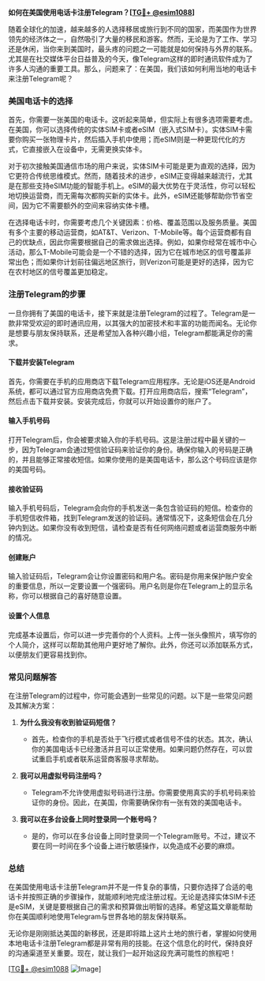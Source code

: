 **如何在美国使用电话卡注册Telegram？[[TG💪+ @esim1088](https://t.me/s/esim1088)]**

随着全球化的加速，越来越多的人选择移居或旅行到不同的国家，而美国作为世界领先的经济体之一，自然吸引了大量的移民和游客。然而，无论是为了工作、学习还是休闲，当你来到美国时，最头疼的问题之一可能就是如何保持与外界的联系。尤其是在社交媒体平台日益普及的今天，像Telegram这样的即时通讯软件成为了许多人沟通的重要工具。那么，问题来了：在美国，我们该如何利用当地的电话卡来注册Telegram呢？

### 美国电话卡的选择

首先，你需要一张美国的电话卡。这听起来简单，但实际上有很多选项需要考虑。在美国，你可以选择传统的实体SIM卡或者eSIM（嵌入式SIM卡）。实体SIM卡需要你购买一张物理卡片，然后插入手机中使用；而eSIM则是一种更现代化的方式，它直接嵌入在设备中，无需更换实体卡。

对于初次接触美国通信市场的用户来说，实体SIM卡可能是更为直观的选择，因为它更符合传统思维模式。然而，随着技术的进步，eSIM正变得越来越流行，尤其是在那些支持eSIM功能的智能手机上。eSIM的最大优势在于灵活性，你可以轻松地切换运营商，而无需每次都购买新的实体卡。此外，eSIM还能够帮助你节省空间，因为它不需要额外的空间来容纳实体卡槽。

在选择电话卡时，你需要考虑几个关键因素：价格、覆盖范围以及服务质量。美国有多个主要的移动运营商，如AT&T、Verizon、T-Mobile等。每个运营商都有自己的优缺点，因此你需要根据自己的需求做出选择。例如，如果你经常在城市中心活动，那么T-Mobile可能会是一个不错的选择，因为它在城市地区的信号覆盖非常出色；而如果你计划前往偏远地区旅行，则Verizon可能是更好的选择，因为它在农村地区的信号覆盖更加稳定。

### 注册Telegram的步骤

一旦你拥有了美国的电话卡，接下来就是注册Telegram的过程了。Telegram是一款非常受欢迎的即时通讯应用，以其强大的加密技术和丰富的功能而闻名。无论你是想要与朋友保持联系，还是希望加入各种兴趣小组，Telegram都能满足你的需求。

#### 下载并安装Telegram

首先，你需要在手机的应用商店下载Telegram应用程序。无论是iOS还是Android系统，都可以通过官方应用商店免费下载。打开应用商店后，搜索“Telegram”，然后点击下载并安装。安装完成后，你就可以开始设置你的账户了。

#### 输入手机号码

打开Telegram后，你会被要求输入你的手机号码。这是注册过程中最关键的一步，因为Telegram会通过短信验证码来验证你的身份。确保你输入的号码是正确的，并且能够正常接收短信。如果你使用的是美国电话卡，那么这个号码应该是你的美国号码。

#### 接收验证码

输入手机号码后，Telegram会向你的手机发送一条包含验证码的短信。检查你的手机短信收件箱，找到Telegram发送的验证码。通常情况下，这条短信会在几分钟内到达。如果你没有收到短信，请检查是否有任何网络问题或者运营商服务中断的情况。

#### 创建账户

输入验证码后，Telegram会让你设置密码和用户名。密码是你用来保护账户安全的重要信息，所以一定要设置一个强密码。用户名则是你在Telegram上的显示名称，你可以根据自己的喜好随意设置。

#### 设置个人信息

完成基本设置后，你可以进一步完善你的个人资料。上传一张头像照片，填写你的个人简介，这样可以帮助其他用户更好地了解你。此外，你还可以添加联系方式，以便朋友们更容易找到你。

### 常见问题解答

在注册Telegram的过程中，你可能会遇到一些常见的问题。以下是一些常见问题及其解决方案：

1. **为什么我没有收到验证码短信？**
   - 首先，检查你的手机是否处于飞行模式或者信号不佳的状态。其次，确认你的美国电话卡已经激活并且可以正常使用。如果问题仍然存在，可以尝试重启手机或者联系运营商客服寻求帮助。

2. **我可以用虚拟号码注册吗？**
   - Telegram不允许使用虚拟号码进行注册。你需要使用真实的手机号码来验证你的身份。因此，在美国，你需要确保你有一张有效的美国电话卡。

3. **我可以在多台设备上同时登录同一个账号吗？**
   - 是的，你可以在多台设备上同时登录同一个Telegram账号。不过，建议不要在同一时间在多个设备上进行敏感操作，以免造成不必要的麻烦。

### 总结

在美国使用电话卡注册Telegram并不是一件复杂的事情，只要你选择了合适的电话卡并按照正确的步骤操作，就能顺利地完成注册过程。无论是选择实体SIM卡还是eSIM，关键是要根据自己的需求和预算做出明智的选择。希望这篇文章能帮助你在美国顺利地使用Telegram与世界各地的朋友保持联系。

无论你是刚刚抵达美国的新移民，还是即将踏上这片土地的旅行者，掌握如何使用本地电话卡注册Telegram都是非常有用的技能。在这个信息化的时代，保持良好的沟通渠道至关重要。现在，就让我们一起开始这段充满可能性的旅程吧！

[[TG💪+ @esim1088](https://t.me/s/esim1088) ![Image](https://i.postimg.cc/4NQfJmqS/Snipaste-2025-05-13-00-14-12.png)]